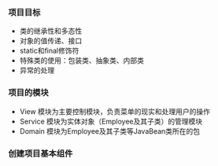### 项目目标
* 类的继承性和多态性
* 对象的值传递、接口
* static和final修饰符
* 特殊类的使用：包装类、抽象类、内部类
* 异常的处理


### 项目的模块
* View 模块为主要控制模块，负责菜单的现实和处理用户的操作
* Service 模块为实体对象（Employee及其子类）的管理模块
* Domain 模块为Employee及其子类等JavaBean类所在的包


### 创建项目基本组件
